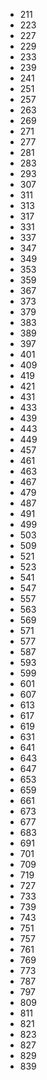 * 211
* 223
* 227
* 229
* 233
* 239
* 241
* 251
* 257
* 263
* 269
* 271
* 277
* 281
* 283
* 293
* 307
* 311
* 313
* 317
* 331
* 337
* 347
* 349
* 353
* 359
* 367
* 373
* 379
* 383
* 389
* 397
* 401
* 409
* 419
* 421
* 431
* 433
* 439
* 443
* 449
* 457
* 461
* 463
* 467
* 479
* 487
* 491
* 499
* 503
* 509
* 521
* 523
* 541
* 547
* 557
* 563
* 569
* 571
* 577
* 587
* 593
* 599
* 601
* 607
* 613
* 617
* 619
* 631
* 641
* 643
* 647
* 653
* 659
* 661
* 673
* 677
* 683
* 691
* 701
* 709
* 719
* 727
* 733
* 739
* 743
* 751
* 757
* 761
* 769
* 773
* 787
* 797
* 809
* 811
* 821
* 823
* 827
* 829
* 839